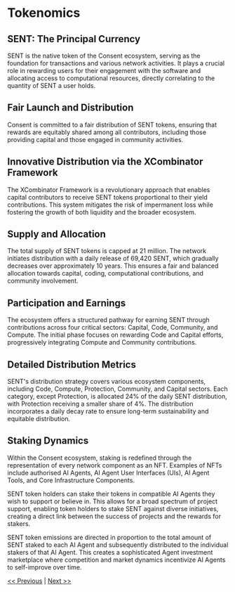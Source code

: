 # Tokenomics

## SENT: The Principal Currency

SENT is the native token of the Consent ecosystem, serving as the foundation for transactions and various network activities. It plays a crucial role in rewarding users for their engagement with the software and allocating access to computational resources, directly correlating to the quantity of SENT a user holds.

## Fair Launch and Distribution

Consent is committed to a fair distribution of SENT tokens, ensuring that rewards are equitably shared among all contributors, including those providing capital and those engaged in community activities.

## Innovative Distribution via the XCombinator Framework

The XCombinator Framework is a revolutionary approach that enables capital contributors to receive SENT tokens proportional to their yield contributions. This system mitigates the risk of impermanent loss while fostering the growth of both liquidity and the broader ecosystem.

## Supply and Allocation

The total supply of SENT tokens is capped at 21 million. The network initiates distribution with a daily release of 69,420 SENT, which gradually decreases over approximately 10 years. This ensures a fair and balanced allocation towards capital, coding, computational contributions, and community involvement.

## Participation and Earnings

The ecosystem offers a structured pathway for earning SENT through contributions across four critical sectors: Capital, Code, Community, and Compute. The initial phase focuses on rewarding Code and Capital efforts, progressively integrating Compute and Community contributions.

## Detailed Distribution Metrics

SENT's distribution strategy covers various ecosystem components, including Code, Compute, Protection, Community, and Capital sectors. Each category, except Protection, is allocated 24% of the daily SENT distribution, with Protection receiving a smaller share of 4%. The distribution incorporates a daily decay rate to ensure long-term sustainability and equitable distribution.

## Staking Dynamics

Within the Consent ecosystem, staking is redefined through the representation of every network component as an NFT. Examples of NFTs include authorised AI Agents, AI Agent User Interfaces (UIs), AI Agent Tools, and Core Infrastructure Components.

SENT token holders can stake their tokens in compatible AI Agents they wish to support or believe in. This allows for a broad spectrum of project support, enabling token holders to stake SENT against diverse initiatives, creating a direct link between the success of projects and the rewards for stakers.

SENT token emissions are directed in proportion to the total amount of SENT staked to each AI Agent and subsequently distributed to the individual stakers of that AI Agent. This creates a sophisticated Agent investment marketplace where competition and market dynamics incentivize AI Agents to self-improve over time.


[<< Previous](technical_architecture.md) | [Next >>](governance.md)

